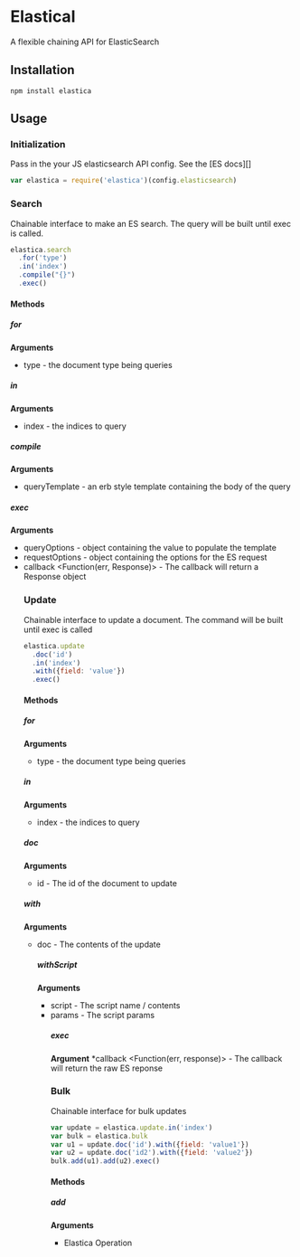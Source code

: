 # Elastical
A flexible chaining API for ElasticSearch

Installation
------------

`npm install elastica`

Usage
-----
### Initialization
Pass in the your JS elasticsearch API config. See the [ES docs][]

```javascript
var elastica = require('elastica')(config.elasticsearch)
```

### Search
Chainable interface to make an ES search. The query will be built until exec is called.

```javascript
elastica.search
  .for('type')
  .in('index')
  .compile("{}")
  .exec()
```

#### Methods

##### for

__Arguments__
* type <String> - the document type being queries

##### in
__Arguments__
* index <String> - the indices to query

##### compile
__Arguments__
* queryTemplate <String> - an erb style template containing the body of the query

##### exec
__Arguments__
* queryOptions <Object> - object containing the value to populate the template
* requestOptions <Object> - object containing the options for the ES request
* callback <Function(err, Response)> - The callback will return a Response object


### Update
Chainable interface to update a document. The command will be built until exec is called

```javascript
elastica.update
  .doc('id')
  .in('index')
  .with({field: 'value'})
  .exec()
```

#### Methods

##### for

__Arguments__
* type <String> - the document type being queries

##### in
__Arguments__
* index <String> - the indices to query

##### doc
__Arguments__
* id <String> - The id of the document to update

##### with
__Arguments__
* doc <Object> - The contents of the update

##### withScript
__Arguments__
* script <String> - The script name / contents
* params <Object> - The script params

##### exec
__Argument__
*callback <Function(err, response)> - The callback will return the raw ES reponse

### Bulk
Chainable interface for bulk updates

```javascript
var update = elastica.update.in('index')
var bulk = elastica.bulk
var u1 = update.doc('id').with({field: 'value1'})
var u2 = update.doc('id2').with({field: 'value2'})
bulk.add(u1).add(u2).exec()
```

#### Methods

##### add
__Arguments__
* Elastica Operation <Object> - the Elastica operation to add to the bulk operation

##### exec
__Argument__
*callback <Function(err, response)> - The callback will return the raw ES reponse


